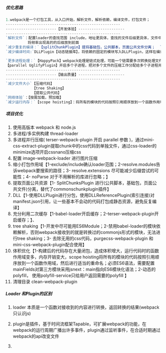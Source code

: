 ##### 优化思路

```typescript
1.webpack是一个打包工具，从入口开始，解析文件，解析依赖，编译文件，打包文件；
----------------------------------------------------
-----------------------【开发体验】---------------------
----------------------------------------------------
`解析文件`：配置loader的查找范围 include，地址更具体，查找的文件后缀更具体，文件中引入时加上具体后缀，
          将频率出现高的的后缀放到前面
`减少重复的编译：`【splitChunkPlugin】提将基础包，公共脚本，页面公共文件分离；  `多入口文件打包，出现重复引入第三方库`      
`减少编译时间:`DLLPlugin【动态链接库】，将依赖的固定的模块写入DLLPlugin，这样在编译时直接使用，除非版本更新，例如【Angular，echarts】

`更多进程处理：`【HappyPack】webpack处理是链式处理，可能一个链需要多次转换处理文件，而node是单线程的，会阻塞其他的转换,使用HappyPack将任务分解到多个进程并行处理，减少构建时间`通过配置id将loder和happyPack进行关联`
【parallel UglifyPlugin】开启多个子进程，把对多个文件的压缩工作分配给多个子进程并行处理
----------------------------------------------------
-----------------------【输出质量】---------------------
----------------------------------------------------   
`减少文件大小`【压缩代码】
            【tree Shaking】
            【提取公共代码】
`网络体验`：【按需加载，预加载】        
`减少运行内存：`【scope hoisting】：将所有的模块的代码按照引用顺序放到一个函数作用域
```



##### 项目优化

1. 使用高版本 webpack 和 node.js
2. 多进程/多实例构建 thread-loader
3. 多进程并行压缩( terser-webpack-plugin 开启 parallel 参数 )，通过mini-css-extract-plugin提取chunk中的css代码到单独文件，通过css-loader的minimize选项开启cssnano压缩css
4. 配置 image-webpack-loader 进行图片压缩
5. 缩小打包作用域【1-exclude/include确认loader范围；2-resolve.modules告诉webpack要搜索的路径；3- resolve.extensions 尽可能减少后缀尝试的可能性；4- noParse  对于不用解析的库进行忽略；】
6. 提取页面公共资源【1- SplitChunksPlugin  进行(公共脚本，基础包，页面公共文件)分离，替代了commonschunkplugin插件】
7. DLL【1-使用DLLPlugin进行分包，使用DLLReferencePlugin(索引连接)对manifest.json引用，让一些基本不会动的代码打包成静态资源，避免反复编译】
8. 充分利用二次缓存【1-babel-loader开启缓存；2-terser-webpack-plugin开启缓存；】、
9. tree shaking【1-开发中尽可能用ES6Module；2-禁用babel-loader的模块依赖解析，否则webpack接收到的就是转换过的commonjs形式的模块，无法进行tree shaking；3-  去除无用的css代码，purgecss-webpack-plugin 和 mini-css-webpack-plugin配合使用】
10. 体积优化【1-构建后的代码存在大量闭包，造成体积增大，运行代码时的函数作用域变多，内存开销变大，scope hoisting将所有的模块的代码按照引用顺序放到一个函数作用域，然后进行适当的重命名；必须ES6语法，需要配置mainFields对第三方模块采用jsnext：main指向ES6模块化语法；2-动态的polyfill， 使用polyfill-service只给用户返回需要的polyfill 】
11. 清理目录 clean-webpack-plugin 

##### Loader 和Plugin的区别

1. loader 本质是一个函数对接收到的内容进行转换，返回转换的结果(webpack只认识js)

2. plugin是插件，基于时间流框架Tapable，可扩展webpack的功能，在webpack的运行周期广播出许多事件，plugin通过监听事件，在合适时期通过webpack的api改变文件

3. 

   

